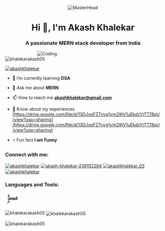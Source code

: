 <p align="center">
  <img src="https://camo.githubusercontent.com/2a119b825976413351557a3fa5bf789b517e2ca025e9a834f976f543adcb83f9/68747470733a2f2f656e637279707465642d74626e302e677374617469632e636f6d2f696d616765733f713d74626e3a414e643947635366486e347253346b795174317a4748423341516f696f7145736f77463564534d336351" alt="MasterHead" />
</p>

<h1 align="center">Hi 👋, I'm Akash Khalekar</h1>
<h3 align="center">A passionate MERN stack developer from India</h3>
<img align="right" alt="Coding" width="400" src="https://cdn.dribbble.com/users/1162077/screenshots/3848914/programmer.gif">

<p align="left"> <img src="https://komarev.com/ghpvc/?username=khalekarakash05&label=Profile%20views&color=0e75b6&style=flat" alt="khalekarakash05" /> </p>

<p align="left"> <a href="https://twitter.com/akashkhalekar" target="blank"><img src="https://img.shields.io/twitter/follow/akashkhalekar?logo=twitter&style=for-the-badge" alt="akashkhalekar" /></a> </p>

- 🌱 I’m currently learning **DSA**

- 💬 Ask me about **MERN**

- 📫 How to reach me **akashkhalekar@gmail.com**

- 📄 Know about my experiences [https://drive.google.com/file/d/13DJvpFZ7vvg1ym29tV1uEkdcYjTT78sU/view?usp=sharing](https://drive.google.com/file/d/13DJvpFZ7vvg1ym29tV1uEkdcYjTT78sU/view?usp=sharing)

- ⚡ Fun fact **I am Funny**

<h3 align="left">Connect with me:</h3>
<p align="left">
  <a href="https://twitter.com/akashkhalekar" target="blank"><img align="center" src="https://raw.githubusercontent.com/rahuldkjain/github-profile-readme-generator/master/src/images/icons/Social/twitter.svg" alt="akashkhalekar" height="30" width="40" /></a>
  <a href="https://linkedin.com/in/akash-khalekar-239152284" target="blank"><img align="center" src="https://raw.githubusercontent.com/rahuldkjain/github-profile-readme-generator/master/src/images/icons/Social/linked-in-alt.svg" alt="akash-khalekar-239152284" height="30" width="40" /></a>
  <a href="https://instagram.com/akashkhalekar_03" target="blank"><img align="center" src="https://raw.githubusercontent.com/rahuldkjain/github-profile-readme-generator/master/src/images/icons/Social/instagram.svg" alt="akashkhalekar_03" height="30" width="40" /></a>
  <a href="https://www.leetcode.com/akashkhalekar" target="blank"><img align="center" src="https://raw.githubusercontent.com/rahuldkjain/github-profile-readme-generator/master/src/images/icons/Social/leet-code.svg" alt="akashkhalekar" height="30" width="40" /></a>
</p>

<h3 align="left">Languages and Tools:</h3>
<p align="left">
  <a href="https://canvasjs.com" target="_blank" rel="noreferrer">
    <img src="https://raw.githubusercontent.com/Hardik0307/Hardik0307/master/assets/canvasjs-charts.svg" alt="canvasjs" width="40" height="40"/>
  </a>
  <!-- Add other language and tool icons here -->
</p>

<p><img align="left" src="https://github-readme-stats.vercel.app/api/top-langs?username=khalekarakash05&show_icons=true&locale=en&layout=compact" alt="khalekarakash05" /></p>

<p>&nbsp;<img align="center" src="https://github-readme-stats.vercel.app/api?username=khalekarakash05&show_icons=true&locale=en" alt="khalekarakash05" /></p>

<p><img align="center" src="https://github-readme-streak-stats.herokuapp.com/?user=khalekarakash05&" alt="khalekarakash05" /></p>
